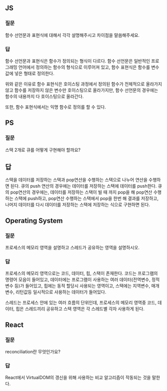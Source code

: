 ## JS
### 질문
함수 선언문과 표현식에 대해서 각각 설명해주시고 차이점을 말씀해주세요.

### 답

함수 선언문과 표현식은 함수가 정의되는 형식이 다르다. 함수 선언문은 일반적인 프로그래밍 언어에서 정의하는 함수의 형식으로 이루어져 있고, 함수 표현식은 함수를 변수값에 넣은 형태로 정의한다.

위와 같은 이유로 함수 표현식은 호이스팅 과정에서 정의된 함수가 전체적으로 올라가지 않고 함수를 저장하지 않은 변수만 호이스팅으로 올라가지만, 함수 선언문의 경우에는 함수의 내용까지 다 호이스팅으로 올라간다.

또한, 함수 표현식에서는 익명 함수로 정의를 할 수 있다. 

## PS
### 질문
스택 2개로 큐를 어떻게 구현해야 할까요?

## 답
스택을 데이터를 저장하는 스택과 pop연산을 수행하는 스택으로 나누어 연산을 수행하면 된다. 큐의 push 연산의 경우에는 데이터를 저장하는 스택에 데이터를 push한다. 큐의 pop연산의 경우에는, 데이터를 저장하는 스택이 빌 때 까지 pop을 해 pop연산 수행하는 스택에 push하고, pop연산 수행하는 스택에서 pop을 한번 해 결과를 저장하고, 나머지 데이터를 다시 데이터를 저장하는 스택에 저장하는 식으로 구현하면 된다.

## Operating System
### 질문
프로세스의 메모리 영역을 설명하고 스레드가 공유하는 영역을 설명하시오.

### 답
프로세스의 메모리 영역으로는 코드, 데이터, 힙, 스택이 존재한다. 코드는 프로그램의 명령어 모음이 들어있고, 데이터에는 프로그램이 사용하는 여러 데이터(전역변수, 정적변수 등)가 들어있고, 힙에는 동적 할당시 사용되는 영역이고, 스택에는 지역변수, 매개변수, 리턴값등 일시적으로 사용하는 데이터가 들어있다.

스레드는 프로세스 안에 있는 여러 흐름의 단위인데, 프로세스의 메모리 영역중 코드, 데이터, 힙은 스레드끼리 공유하고 스택 영역은 각 스레드별 각자 사용하게 된다.

## React
### 질문
reconciliation란 무엇인가요?

### 답
React에서 VirtualDOM의 갱신을 위해 사용하는 비교 알고리즘이 작동되는 것을 말한다. 


